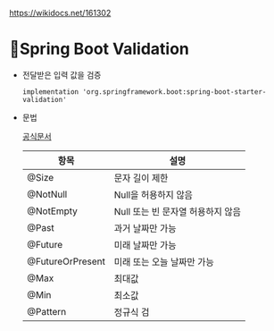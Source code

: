 https://wikidocs.net/161302

#  📌Spring Boot Validation

- 전달받은 입력 값을 검증

  ```
  implementation 'org.springframework.boot:spring-boot-starter-validation'
  ```

- 문법

  [공식문서](https://beanvalidation.org/)

	| 항목             | 설명                              |
    | ---------------- | --------------------------------- |
    | @Size            | 문자 길이 제한                    |
    | @NotNull         | Null을 허용하지 않음              |
    | @NotEmpty        | Null 또는 빈 문자열 허용하지 않음 |
    | @Past            | 과거 날짜만 가능                  |
    | @Future          | 미래 날짜만 가능                  |
    | @FutureOrPresent | 미래 또는 오늘 날짜만 가능        |
    | @Max             | 최대값                            |
    | @Min             | 최소값                            |
    | @Pattern         | 정규식 검                         |

